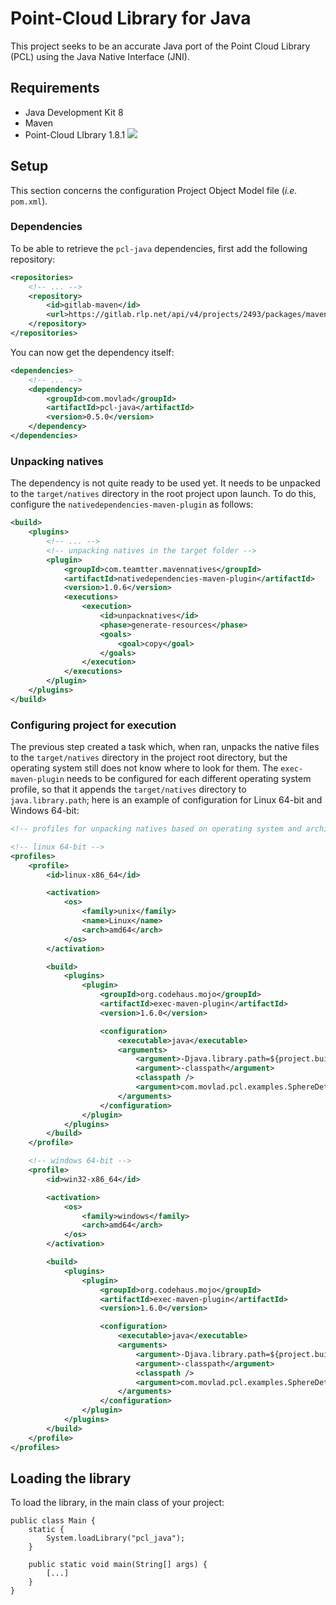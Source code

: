 # Point-Cloud Library for Java
This project seeks to be an accurate Java port of the Point Cloud Library (PCL) using the Java Native Interface (JNI).  

## Requirements
- Java Development Kit 8
- Maven
- Point-Cloud LIbrary 1.8.1 [<img src="https://png.icons8.com/material-outlined/12/000000/downloading-updates.png">](https://github.com/PointCloudLibrary/pcl/releases/tag/pcl-1.8.1)

## Setup
This section concerns the configuration Project Object Model file (_i.e._ `pom.xml`).
### Dependencies
To be able to retrieve the `pcl-java` dependencies, first add the following repository:
```xml
<repositories>
    <!-- ... -->
    <repository>
        <id>gitlab-maven</id>
        <url>https://gitlab.rlp.net/api/v4/projects/2493/packages/maven</url>
    </repository>
</repositories>
```
You can now get the dependency itself:
```xml
<dependencies>
    <!-- ... -->
    <dependency>
        <groupId>com.movlad</groupId>
        <artifactId>pcl-java</artifactId>
        <version>0.5.0</version>
    </dependency>
</dependencies>

```

### Unpacking natives
The dependency is not quite ready to be used yet. It needs to be unpacked to the `target/natives` directory in the root project upon launch. To do this, configure the `nativedependencies-maven-plugin` as follows:
```xml
<build>
    <plugins>
        <!-- ... -->
        <!-- unpacking natives in the target folder -->
        <plugin>
            <groupId>com.teamtter.mavennatives</groupId>
            <artifactId>nativedependencies-maven-plugin</artifactId>
            <version>1.0.6</version>
            <executions>
                <execution>
                    <id>unpacknatives</id>
                    <phase>generate-resources</phase>
                    <goals>
                        <goal>copy</goal>
                    </goals>
                </execution>
            </executions>
        </plugin>
    </plugins>
</build>
```

### Configuring project for execution
The previous step created a task which, when ran, unpacks the native files to the `target/natives` directory in the project root directory, but the operating system still does not know where to look for them. The `exec-maven-plugin` needs to be configured for each different operating system profile, so that it appends the `target/natives` directory to `java.library.path`; here is an example of configuration for Linux 64-bit and Windows 64-bit:

```xml
<!-- profiles for unpacking natives based on operating system and architecture -->

<!-- linux 64-bit -->
<profiles>
    <profile>
        <id>linux-x86_64</id>

        <activation>
            <os>
                <family>unix</family>
                <name>Linux</name>
                <arch>amd64</arch>
            </os>
        </activation>

        <build>
            <plugins>
                <plugin>
                    <groupId>org.codehaus.mojo</groupId>
                    <artifactId>exec-maven-plugin</artifactId>
                    <version>1.6.0</version>

                    <configuration>
                        <executable>java</executable>
                        <arguments>
                            <argument>-Djava.library.path=${project.build.directory}/natives/linux/x86_64</argument>
                            <argument>-classpath</argument>
                            <classpath />
                            <argument>com.movlad.pcl.examples.SphereDetection</argument>
                        </arguments>
                    </configuration>
                </plugin>
            </plugins>
        </build>
    </profile>

    <!-- windows 64-bit -->
    <profile>
        <id>win32-x86_64</id>

        <activation>
            <os>
                <family>windows</family>
                <arch>amd64</arch>
            </os>
        </activation>

        <build>
            <plugins>
                <plugin>
                    <groupId>org.codehaus.mojo</groupId>
                    <artifactId>exec-maven-plugin</artifactId>
                    <version>1.6.0</version>

                    <configuration>
                        <executable>java</executable>
                        <arguments>
                            <argument>-Djava.library.path=${project.build.directory}/natives/win32/x86_64</argument>
                            <argument>-classpath</argument>
                            <classpath />
                            <argument>com.movlad.pcl.examples.SphereDetection</argument>
                        </arguments>
                    </configuration>
                </plugin>
            </plugins>
        </build>
    </profile>
</profiles>
```
## Loading the library
To load the library, in the main class of your project:
```
public class Main {
    static {
        System.loadLibrary("pcl_java");
    }
    
    public static void main(String[] args) {
        [...]
    }
}

 
